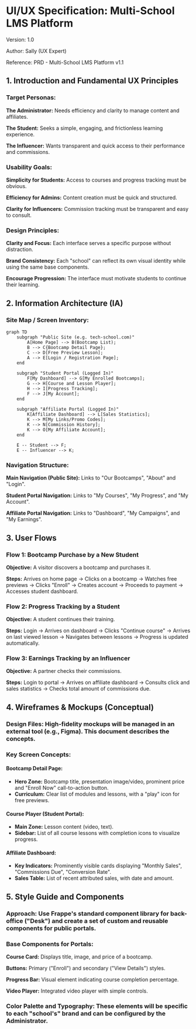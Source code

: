 # UI/UX Specification: Multi-School LMS Platform
Version: 1.0

Author: Sally (UX Expert)

Reference: PRD - Multi-School LMS Platform v1.1

## 1. Introduction and Fundamental UX Principles

### Target Personas:

**The Administrator:** Needs efficiency and clarity to manage content and affiliates.

**The Student:** Seeks a simple, engaging, and frictionless learning experience.

**The Influencer:** Wants transparent and quick access to their performance and commissions.

### Usability Goals:

**Simplicity for Students:** Access to courses and progress tracking must be obvious.

**Efficiency for Admins:** Content creation must be quick and structured.

**Clarity for Influencers:** Commission tracking must be transparent and easy to consult.

### Design Principles:

**Clarity and Focus:** Each interface serves a specific purpose without distraction.

**Brand Consistency:** Each "school" can reflect its own visual identity while using the same base components.

**Encourage Progression:** The interface must motivate students to continue their learning.

## 2. Information Architecture (IA)

### Site Map / Screen Inventory:

```mermaid
graph TD
    subgraph "Public Site (e.g. tech-school.com)"
        A[Home Page] --> B(Bootcamp List);
        B --> C{Bootcamp Detail Page};
        C --> D[Free Preview Lesson];
        A --> E[Login / Registration Page];
    end

    subgraph "Student Portal (Logged In)"
        F[My Dashboard] --> G[My Enrolled Bootcamps];
        G --> H[Course and Lesson Player];
        H --> I[Progress Tracking];
        F --> J[My Account];
    end

    subgraph "Affiliate Portal (Logged In)"
        K[Affiliate Dashboard] --> L[Sales Statistics];
        K --> M[My Links/Promo Codes];
        K --> N[Commission History];
        K --> O[My Affiliate Account];
    end

    E -- Student --> F;
    E -- Influencer --> K;
```

### Navigation Structure:

**Main Navigation (Public Site):** Links to "Our Bootcamps", "About" and "Login".

**Student Portal Navigation:** Links to "My Courses", "My Progress", and "My Account".

**Affiliate Portal Navigation:** Links to "Dashboard", "My Campaigns", and "My Earnings".

## 3. User Flows

### Flow 1: Bootcamp Purchase by a New Student

**Objective:** A visitor discovers a bootcamp and purchases it.

**Steps:** Arrives on home page → Clicks on a bootcamp → Watches free previews → Clicks "Enroll" → Creates account → Proceeds to payment → Accesses student dashboard.

### Flow 2: Progress Tracking by a Student

**Objective:** A student continues their training.

**Steps:** Login → Arrives on dashboard → Clicks "Continue course" → Arrives on last viewed lesson → Navigates between lessons → Progress is updated automatically.

### Flow 3: Earnings Tracking by an Influencer

**Objective:** A partner checks their commissions.

**Steps:** Login to portal → Arrives on affiliate dashboard → Consults click and sales statistics → Checks total amount of commissions due.

## 4. Wireframes & Mockups (Conceptual)

### Design Files: High-fidelity mockups will be managed in an external tool (e.g., Figma). This document describes the concepts.

### Key Screen Concepts:

#### Bootcamp Detail Page:
- **Hero Zone:** Bootcamp title, presentation image/video, prominent price and "Enroll Now" call-to-action button.
- **Curriculum:** Clear list of modules and lessons, with a "play" icon for free previews.

#### Course Player (Student Portal):
- **Main Zone:** Lesson content (video, text).
- **Sidebar:** List of all course lessons with completion icons to visualize progress.

#### Affiliate Dashboard:
- **Key Indicators:** Prominently visible cards displaying "Monthly Sales", "Commissions Due", "Conversion Rate".
- **Sales Table:** List of recent attributed sales, with date and amount.

## 5. Style Guide and Components

### Approach: Use Frappe's standard component library for back-office ("Desk") and create a set of custom and reusable components for public portals.

### Base Components for Portals:

**Course Card:** Displays title, image, and price of a bootcamp.

**Buttons:** Primary ("Enroll") and secondary ("View Details") styles.

**Progress Bar:** Visual element indicating course completion percentage.

**Video Player:** Integrated video player with simple controls.

### Color Palette and Typography: These elements will be specific to each "school's" brand and can be configured by the Administrator.
